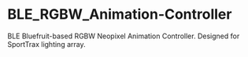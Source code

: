 # BLE_RGBW_Animation-Controller
BLE Bluefruit-based RGBW Neopixel Animation Controller. Designed for SportTrax lighting array.
